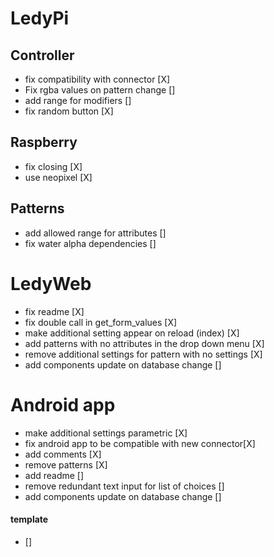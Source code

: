 # LedyPi

## Controller
- fix compatibility with connector [X]
- Fix rgba values on pattern change []
- add range for modifiers []
- fix random button [X]

## Raspberry
- fix closing [X]
- use neopixel [X]

## Patterns
- add allowed range for attributes []
- fix water alpha dependencies []

# LedyWeb
- fix readme [X]
- fix double call in get_form_values [X]
- make additional setting appear on reload (index) [X]
- add patterns with no attributes in the drop down menu [X]
- remove additional settings for pattern with no settings [X]
- add components update on database change []


# Android app
- make additional settings parametric [X]
- fix android app to be compatible with new connector[X]
- add comments [X]
- remove patterns [X]
- add readme []
- remove redundant text input for list of choices []
- add components update on database change []
#### template
- []
